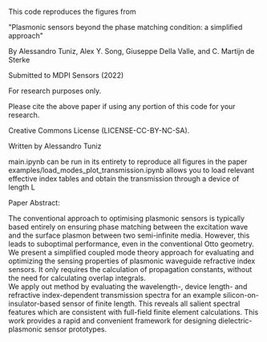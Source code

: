 This code reproduces the figures from

"Plasmonic sensors beyond the phase matching condition: a simplified  approach" 

By Alessandro Tuniz, Alex Y. Song, Giuseppe Della Valle, and C. Martijn de Sterke 

Submitted to MDPI Sensors (2022)

For research purposes only.

Please cite the above paper if using any portion of this code for your research.

Creative Commons License (LICENSE-CC-BY-NC-SA).

Written by Alessandro Tuniz

main.ipynb can be run in its entirety to reproduce all figures in the paper
examples/load_modes_plot_transmission.ipynb allows you to load relevant effective index tables and obtain the transmission through a device of length L

Paper Abstract: 

The conventional approach to optimising plasmonic sensors is typically based
entirely on ensuring phase matching between the excitation wave and the surface 
plasmon between two semi-infinite media. However, this leads to suboptimal 
performance, even in the conventional Otto geometry. We present a simplified 
coupled mode theory approach for evaluating and optimizing the sensing properties 
of plasmonic waveguide refractive index sensors. It only requires the calculation 
of propagation constants, without the need for calculating overlap integrals.  
We apply out method by evaluating the wavelength-, device length- and 
refractive index-dependent transmission spectra for an example silicon-on-insulator-based 
sensor of finite length. This reveals all salient spectral features which are 
consistent with full-field finite element calculations. This work provides a 
rapid and convenient framework for designing dielectric-plasmonic sensor prototypes.
